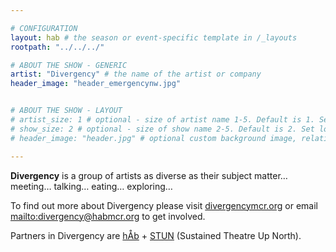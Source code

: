 ```yaml
---

# CONFIGURATION
layout: hab # the season or event-specific template in /_layouts
rootpath: "../../../"

# ABOUT THE SHOW - GENERIC
artist: "Divergency" # the name of the artist or company
header_image: "header_emergencynw.jpg"    


# ABOUT THE SHOW - LAYOUT
# artist_size: 1 # optional - size of artist name 1-5. Default is 1. Set longer names to lower values
# show_size: 2 # optional - size of show name 2-5. Default is 2. Set longer names to lower values
# header_image: "header.jpg" # optional custom background image, relative to current page

---
```

**Divergency** is a group of artists as diverse as their subject matter… meeting… talking… eating… exploring…          

To find out more about Divergency please visit <a href="http://divergencymcr.org" target="_blank">divergencymcr.org</a> or email <mailto:divergency@habmcr.org> to get involved.

Partners in Divergency are <a href='http://habmcr.org' target='_blank'>hÅb</a> + <a href='http://stunlive.com' target='_blank'>STUN</a> (Sustained Theatre Up North).                  

